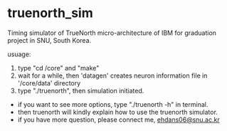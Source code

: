 # truenorth_sim
Timing simulator of TrueNorth micro-architecture of IBM for graduation project in SNU, South Korea.

usuage:
1. type "cd /core" and "make"
2. wait for a while, then 'datagen' creates neuron information file in '/core/data' directory
3. type "./truenorth", then simulation initiated.


* if you want to see more options, type "./truenorth -h" in terminal.
* then truenorth will kindly explain how to use the truenorth simulator.
* if you have more question, please connect me, ehdans06@snu.ac.kr

